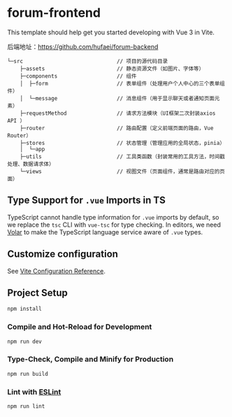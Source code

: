 # forum-frontend

This template should help get you started developing with Vue 3 in Vite.

后端地址：https://github.com/hufaei/forum-backend
```vue
└─src                              // 项目的源代码目录
    ├─assets                       // 静态资源文件（如图片、字体等）
    ├─components                   // 组件
    │  ├─form                      // 表单组件（处理用户个人中心的三个表单组件）
    │  └─message                   // 消息组件（用于显示聊天或者通知页面元素）
    ├─requestMethod                // 请求方法模块（UI框架二次封装axios API ）
    ├─router                       // 路由配置（定义前端页面的路由，Vue Router）
    ├─stores                       // 状态管理（管理应用的全局状态，pinia）
    │  └─app                       
    ├─utils                        // 工具类函数（封装常用的工具方法，时间戳处理、数据请求体）
    └─views                        // 视图文件（页面组件，通常是路由对应的页面）

```
## Type Support for `.vue` Imports in TS

TypeScript cannot handle type information for `.vue` imports by default, so we replace the `tsc` CLI with `vue-tsc` for type checking. In editors, we need [Volar](https://marketplace.visualstudio.com/items?itemName=Vue.volar) to make the TypeScript language service aware of `.vue` types.

## Customize configuration

See [Vite Configuration Reference](https://vitejs.dev/config/).

## Project Setup

```sh
npm install
```

### Compile and Hot-Reload for Development

```sh
npm run dev
```

### Type-Check, Compile and Minify for Production

```sh
npm run build
```

### Lint with [ESLint](https://eslint.org/)

```sh
npm run lint
```
